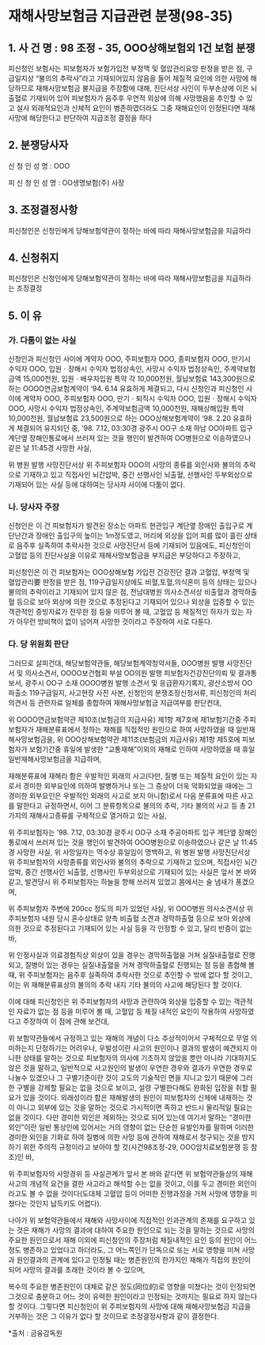 # 재해사망보험금 지급관련 분쟁(98-35)

## 1. 사 건 명 : 98 조정 - 35, OOO상해보험외 1건 보험 분쟁

피신청인 보험사는 피보험자가 보험가입전 부정맥 및 혈압관리요망 판정을 받은 점, 구급일지상 “불의의 추락사”라고 기재되어있지 않음을 들어 체질적 요인에 의한 사망에 해당하므로 재해사망보험금 불지급을 주장함에 대해, 진단서상 사인이 두부손상에 이은 뇌출혈로 기재되어 있어 피보험자가 음주후 우연적 외상에 의해 사망했음을 추인할 수 있고 설사 외래적요인과 신체적 요인이 병존하였더라도 그중 재해요인이 인정된다면 재해사망에 해당한다고 판단하여 지급조정 결정을 하다  

## 2. 분쟁당사자
신  청  인  성  명 : OOO

피  신  청  인  성  명 : OO생명보험(주) 사장

## 3. 조정결정사항

피신청인은 신청인에게 당해보험약관이 정하는 바에 따라 재해사망보험금을 지급하라

## 4. 신청취지

피신청인은 신청인에게 당해보험약관이 정하는 바에 따라 재해사망보험금을 지급하라는 조정결정

## 5. 이    유

### 가. 다툼이 없는 사실

신청인과 피신청인 사이에 계약자 OOO, 주피보험자 OOO, 종피보험자 OOO, 만기시 수익자 OOO, 입원ㆍ장해시 수익자 법정상속인, 사망시 수익자 법정상속인, 주계약보험금액 15,000천원, 입원ㆍ배우자입원 특약 각 10,000천원, 월납보험료 143,300원으로 하는 OOOO연금보험계약이 ‘94. 6.14 유효하게 체결되고, 다시 신청인과 피신청인 사이에 계약자 OOO, 주피보험자 OOO, 만기ㆍ퇴직시 수익자 OOO, 입원ㆍ장해시 수익자 OOO, 사망시 수익자 법정상속인, 주계약보험금액 10,000천원, 재해상해입원 특약 10,000천원, 월납보험료 23,500원으로 하는 OOO상해보험계약이 ‘98. 2.20 유효하게 체결되어 유지되던 중,  ’98. 7.12, 03:30경 광주시 OO구 소재 하남 OO아파트 입구 계단옆 장해인통로에서 쓰러져 있는 것을 행인이 발견하여 OO병원으로 이송하였으나 같은 날 11:45경 사망한 사실,

위 병원 발행 사망진단서상 위 주피보험자 OOO의 사망의 종류를 외인사와 불의의 추락으로 기재하고 있고 직접사인 뇌간압박, 중간 선행사인 뇌출혈, 선행사인 두부외상으로 기재되어 있는 사실 등에 대하여는 당사자 사이에 다툼이 없다.


### 나. 당사자 주장

신청인은 이 건 피보험자가 발견된 장소는 아파트 현관입구 계단옆 장애인 출입구로 계단난간과 장애인 출입구의 높이는 1m정도였고, 머리에 외상을 입어 피를 많이 흘린 상태로 음주후 실족하여 추락사한 것으로 사망진단서 등에 기재되어 있음에도, 피신청인이 고혈압 등의 진단사실을 이유로 재해사망보험금을 부지급은 부당하다고 주장하고,

피신청인은 이 건 피보험자는 OOO상해보험 가입전 건강진단 결과 고혈압, 부정맥 및 혈압관리要 판정을 받은 점, 119구급일지상에도 비혈,토혈,의식혼미 등의 상태는 있으나 불의의 추락이라고 기재되어 있지 않은 점, 전남대병원 의사소견서상 비출혈과 경막하출혈 등으로 보아 외상에 의한 것으로 추정된다고 기재되어 있으나 외상을 입증할 수 있는 객관적인 증빙자료가 전무한 점 등을 미루어 볼 때, 고혈압 등 체질적인 하자가 있는 자가 아무런 방비책이 없이 넘어져 사망한 것이라고 주장하여 서로 다툰다.


### 다. 당 위원회 판단

그러므로 살피건대, 해당보험약관들, 해당보험계약청약서들, OOO병원 발행 사망진단서 및 의사소견서, OOOO보건협회 부설 OO의원 발행 피보험자건강진단의뢰 및 결과통보서, 광주시 OO구 소재 OOOO병원 발행 소견서 및 응급환자기록지, 광산소방서 OO파출소 119구급일지, 사고현장 사진 사본, 신청인의 분쟁조정신청서류, 피신청인의 처리의견서 등 관련자료 일체를 종합하여 재해사망보험금 지급여부를 판단컨대,

위 OOOO연금보험약관 제10조(보험금의 지급사유) 제1항 제7호에 제1보험기간중 주피보험자가 재해분류표에서 정하는 재해를 직접적인 원인으로 하여 사망하였을 때 일반재해사망보험금을, 위 OOO상해보험약관 제11조(보험금의 지급사유) 제1항 제5호에 피보험자가 보험기간중 휴일에 발생한 “교통재해”이외의 재해로 인하여  사망하였을 때 휴일일반재해사망보험금을 지급하며,

재해분류표에 재해라 함은 우발적인 외래의 사고(다만, 질병 또는 체질적 요인이 있는 자로서 경미한 외부요인에 의하여 발병하거나 또는 그 증상이 더욱 악화되었을 때에는 그 경미한 외부요인은 우발적인 외래의 사고로 보지 아니함)로서 다음 분류표에 따른 사고를 말한다고 규정하면서, 이어 그 분류항목으로 불의의 추락, 기타 불의의 사고 등 총 21가지의 재해사고종류를 구체적으로 열거하고 있는 사실,

위 주피보험자는 ’98. 7.12, 03:30경 광주시 OO구 소재 주공아파트 입구 계단옆 장해인통로에서 쓰러져 있는 것을 행인이 발견하여 OOO병원으로 이송하였으나 같은 날 11:45경 사망한 사실, 위 사망일자는 역수상 휴일임이 명백하고, 위 병원 발행 사망진단서상 위 주피보험자의 사망종류를 외인사와 불의의 추락으로 기재하고 있으며, 직접사인 뇌간압박, 중간 선행사인 뇌출혈, 선행사인 두부외상으로 기재되어 있는 사실은 앞서 본 바와 같고,  발견당시 위 주피보험자는 하늘을 향해 쓰러져 있었고 몸에서는 술 냄새가 풍겼으며,

위 주피보험자 주변에 200cc 정도의 피가 있었던 사실, 위 OOO병원 의사소견서상 위 주피보험자 내원 당시 혼수상태로 양측 비출혈 소견과 경막하출혈 등으로 보아 외상에 의한 것으로 추정된다고 기재되어 있는 사실 등을 각 인정할 수 있고, 달리 반증이 없는 바,

위 인정사실과 의료경험칙상 외상이 있을 경우는 경막하출혈을 거쳐 실질내출혈로 진행되고, 질병이 있는 경우는 실질내출혈을 거쳐 경막하출혈로 진행되는 점 등을 종합해 볼 때, 위 주피보험자는 음주후 실족하여 추락사한 것으로 추인할 수 밖에 없다 할 것이고, 이는 위  재해분류표상의 불의의 추락 내지 기타 불의의 사고에 해당된다 할 것이다.

이에 대해 피신청인은 위 주피보험자의 사망과 관련하여 외상을 입증할 수 있는 객관적인 자료가 없는 점 등을 미루어 볼 때, 고혈압 등 체질 내적인 요인이 작용하여 사망하였다고 주장하여 이 점에 관해 보건대, 

위 보험약관들에서 규정하고 있는 재해의 개념이 다소 추상적이어서 구체적으로 무얼 의미하는지 단정하기는 어려우나, 우발성이란 사고의 원인이나 결과의 발생이 예견되지 아니한 상태를 말하는 것으로 피보험자의 의사에 기초하지 않았을 뿐만 아니라 기대하지도 않은 것을 말하고, 일반적으로 사고원인의 발생이 우연한 경우와 결과가 우연한 경우로 나눌수 있겠으나 그 구별기준이란 것이 고도의 기술적인 면을 지니고 있기 때문에 그러한 구별을 강제할 필요는 없을 것으로 보이고, 설령 구별한다해도 완화된 입장을 취할 필요가 있을 것이다. 외래성이라 함은 재해발생의 원인이 피보험자의 신체에 내재하는 것이 아니고 외부에 있는 것을 말하는 것으로 가시적이면 족하고 반드시 물리적일 필요는 없을 것이다. 다만 경미한 외인은 제외하는 것으로 되어 있는데 여기서 말하는 “경미한 외인”이란 일반 통상인에 있어서는 거의 영향이 없는 단순한 유발인자를 말하며 이러한 경미한 외인을 기화로 하여 질병에 의한 사망 등에 관하여 재해로서 청구되는 것을 방지하기 위한 주의적 규정이라고 보아야 할 것(사건98조정-29, OOO암치료보험분쟁 등 참조)인 바,

위 주피보험자의 사망경위 등 사실관계가 앞서 본 바와 같다면 위 보험약관들상의 재해사고의 개념적 요건을 결한 사고라고 해석할 수는 없을 것이고, 이를 두고 경미한 외인이라고도 볼 수 없을 것이다(도대체 고혈압 등이 어떠한 진행과정을 거쳐 사망에 영향을 미쳤다는 것인지 납득키도 어렵다).

나아가 위 보험약관들에서 재해와 사망사이에 직접적인 인과관계의 존재를 요구하고 있는 것은 재해가 사망의 결과에 대하여 주요한 원인으로 되는 것을 말하는 것으로 사망의 주요한 원인으로서 재해 이외에  피신청인의 주장처럼 체질내적인 요인 등의 원인이 어느 정도 병존하고 있었다고 하더라도, 그 어느쪽인가 단독으로 또는 서로 영향을 미쳐 사망과 원인결과의 관계에 있다고 인정될 때는 병존원인의 한가지인 재해가 직접의 원인이 되어 사망의 결과를 초래한 것이라 볼 수 있으며,

복수의 주요한 병존원인이 대체로 같은 정도(同位的)로 영향을 미쳤다는 것이 인정되면 그것으로 충분하고 어느 것이 유력한 원인이라고 인정되는 것까지는 필요로 하지 않는다 할 것이다. 그렇다면 피신청인이 위 주피보험자의 사망에 대해 재해사망보험금 지급을 거부하는 것은 그 이유가 없다 할 것이므로 조정결정사항과 같이 결정한다.

*출처 : 금융감독원
